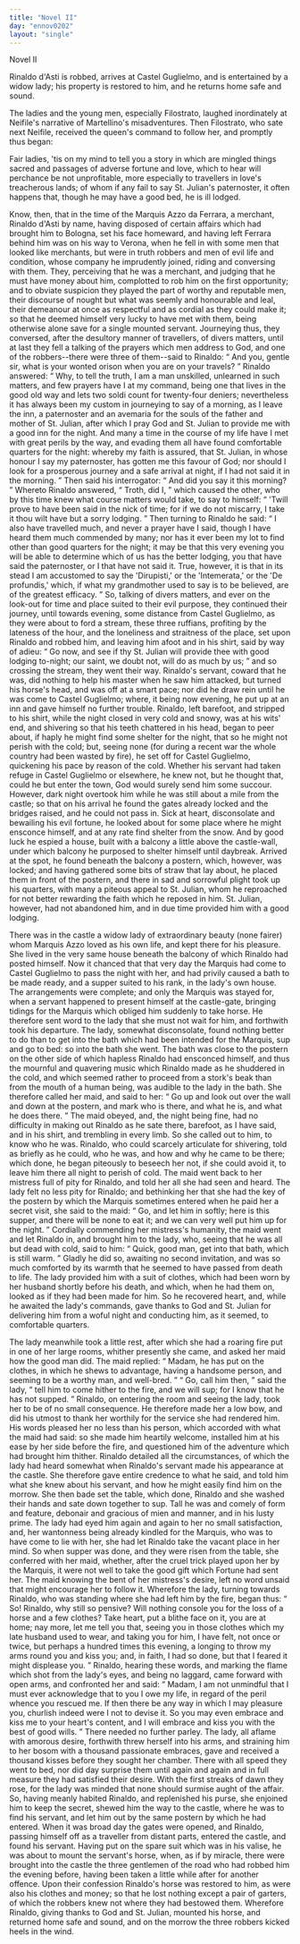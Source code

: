 ```yaml
---
title: "Novel II"
day: "ennov0202"
layout: "single"
---
```

<html>
 <head>
 </head>
 <body>
  <div id="nov0202" type="novella" who="filostrato">
   <head>
    Novel II
   </head>
   <argument>
    <p>
     <milestone id="p02020001"/>
     <!--(i)-->
     Rinaldo d'Asti is robbed, arrives at Castel Guglielmo,
 and is entertained by a widow lady; his property is
 restored to him, and he returns home safe and sound.
     <!--(/i)-->
    </p>
   </argument>
   <div3 type="commentary" who="author">
    <p>
     <milestone id="p02020002"/>
     <!--(sc)-->
     The
     <!--(/sc)-->
     ladies and the young men, especially Filostrato, laughed
	inordinately at Neifile's narrative of Martellino's misadventures.
	Then Filostrato, who sate next Neifile, received the queen's command
	to follow her, and promptly thus began:
    </p>
   </div3>
   <div3 type="commentary" who="filostrato">
    <p>
     <milestone id="p02020003"/>
     Fair ladies, 'tis on my mind to tell you a story in which are
 mingled things sacred and passages of adverse fortune and love,
 which to hear will perchance be not unprofitable, more especially to
 travellers in love's treacherous lands; of whom if any fail to say St.
 Julian's paternoster, it often happens that, though he may have a
 good bed, he is ill lodged.
    </p>
   </div3>
   <p>
    <milestone id="p02020004"/>
    Know, then, that in the time of the Marquis Azzo da Ferrara, a
 merchant, Rinaldo d'Asti by name, having disposed of certain affairs
 which had brought him to Bologna, set his face homeward, and
 having left Ferrara behind him was on his way to Verona, when he
 fell in with some men that looked like merchants, but were in truth
 robbers and men of evil life and condition, whose company he
      imprudently joined, riding and conversing with them.
    <milestone id="p02020005"/>
    They, perceiving
 that he was a merchant, and judging that he must have
 money about him, complotted to rob him on the first opportunity;
 and to obviate suspicion they played the part of worthy and reputable
 men, their discourse of nought but what was seemly and honourable
 and leal, their demeanour at once as respectful and as cordial as they
 could make it; so that he deemed himself very lucky to have met
 with them, being otherwise alone save for a single mounted servant.
    <pb n="74"/>
    <milestone id="p02020006"/>
    Journeying
 thus, they conversed, after the desultory manner of travellers,
 of divers matters, until at last they fell a talking of the prayers which
 men address to God, and one of the robbers--there were three of
 them--said to Rinaldo:
    <q direct="unspecified">
     And you, gentle sir, what is your wonted
 orison when you are on your travels?
    </q>
    <milestone id="p02020007"/>
    Rinaldo answered:
    <q direct="unspecified">
     Why,
 to tell the truth, I am a man unskilled, unlearned in such matters,
 and few prayers have I at my command, being one that lives in the
 good old way and lets two soldi count for twenty-four deniers;
 nevertheless it has always been my custom in journeying to say of a
 morning, as I leave the inn, a paternoster and an avemaria for the
 souls of the father and mother of St. Julian, after which I pray God
 and St. Julian to provide me with a good inn for the night.
     <milestone id="p02020008"/>
     And
 many a time in the course of my life have I met with great perils by
 the way, and evading them all have found comfortable quarters for
 the night: whereby my faith is assured, that St. Julian, in whose
 honour I say my paternoster, has gotten me this favour of God; nor
 should I look for a prosperous journey and a safe arrival at night, if
 I had not said it in the morning.
    </q>
    <milestone id="p02020009"/>
    Then said his interrogator:
    <q direct="unspecified">
     And did you say it this morning?
    </q>
    <milestone id="p02020010"/>
    Whereto Rinaldo answered,
    <q direct="unspecified">
     Troth, did I,
    </q>
    <milestone id="p02020011"/>
    which caused the other, who by this time knew
 what course matters would take, to say to himself:
    <q direct="unspecified">
     'Twill prove
 to have been said in the nick of time; for if we do not miscarry, I
 take it thou wilt have but a sorry lodging.
    </q>
    <milestone id="p02020012"/>
    Then turning to
 Rinaldo he said:
    <q direct="unspecified">
     I also have travelled much, and never a prayer
 have I said, though I have heard them much commended by many;
 nor has it ever been my lot to find other than good quarters for the
 night; it may be that this very evening you will be able to determine
 which of us has the better lodging, you that have said the paternoster,
 or I that have not said it. True, however, it is that in its stead I
 am accustomed to say the 'Dirupisti,' or the 'Intemerata,' or the
 'De profundis,' which, if what my grandmother used to say is to be
 believed, are of the greatest efficacy.
    </q>
    <milestone id="p02020013"/>
    So, talking of divers matters,
 and ever on the look-out for time and place suited to their evil
 purpose, they continued their journey, until towards evening, some
 distance from Castel Guglielmo, as they were about to ford a stream,
 these three ruffians, profiting by the lateness of the hour, and the
 loneliness and straitness of the place, set upon Rinaldo and robbed
 him, and leaving him afoot and in his shirt, said by way of adieu:
    <pb n="75"/>
    <q direct="unspecified">
     Go now, and see if thy St. Julian will provide thee with good
 lodging to-night; our saint, we doubt not, will do as much by us;
    </q>
    and so crossing the stream, they went their way.
    <milestone id="p02020014"/>
    Rinaldo's servant,
 coward that he was, did nothing to help his master when he saw him
 attacked, but turned his horse's head, and was off at a smart pace;
 nor did he draw rein until he was come to Castel Guglielmo; where,
 it being now evening, he put up at an inn and gave himself no
 further trouble.
    <milestone id="p02020015"/>
    Rinaldo, left barefoot, and stripped to his shirt,
 while the night closed in very cold and snowy, was at his wits' end,
 and shivering so that his teeth chattered in his head, began to peer
 about, if haply he might find some shelter for the night, that so
 he might not perish with the cold; but, seeing none (for during a
 recent war the whole country had been wasted by fire), he set off for
 Castel Guglielmo, quickening his pace by reason of the cold.
 Whether his servant had taken refuge in Castel Guglielmo or
 elsewhere, he knew not, but he thought that, could he but enter
 the town, God would surely send him some succour.
    <milestone id="p02020016"/>
    However,
 dark night overtook him while he was still about a mile from the
 castle; so that on his arrival he found the gates already locked and
 the bridges raised, and he could not pass in.
    <milestone id="p02020017"/>
    Sick at heart, disconsolate
 and bewailing his evil fortune, he looked about for some
 place where he might ensconce himself, and at any rate find shelter
 from the snow. And by good luck he espied a house, built with a
 balcony a little above the castle-wall, under which balcony he
 purposed to shelter himself until daybreak. Arrived at the spot, he
 found beneath the balcony a postern, which, however, was locked;
 and having gathered some bits of straw that lay about, he placed
 them in front of the postern, and there in sad and sorrowful plight
 took up his quarters, with many a piteous appeal to St. Julian, whom
 he reproached for not better rewarding the faith which he reposed
 in him.
    <milestone id="p02020018"/>
    St. Julian, however, had not abandoned him, and in due
 time provided him with a good lodging.
   </p>
   <p>
    <milestone id="p02020019"/>
    There was in the castle a widow lady of extraordinary beauty
 (none fairer) whom Marquis Azzo loved as his own life, and kept
 there for his pleasure. She lived in the very same house beneath
 the balcony of which Rinaldo had posted himself.
    <milestone id="p02020020"/>
    Now it chanced
 that that very day the Marquis had come to Castel Guglielmo to
 pass the night with her, and had privily caused a bath to be made
    <pb n="76"/>
    ready, and a supper suited to his rank, in the lady's own house.
 The arrangements were complete; and only the Marquis was stayed
 for, when a servant happened to present himself at the castle-gate,
 bringing tidings for the Marquis which obliged him suddenly to take
 horse. He therefore sent word to the lady that she must not wait
 for him, and forthwith took his departure.
    <milestone id="p02020021"/>
    The lady, somewhat
 disconsolate, found nothing better to do than to get into the bath
 which had been intended for the Marquis, sup and go to bed: so
 into the bath she went.
    <milestone id="p02020022"/>
    The bath was close to the postern on the
 other side of which hapless Rinaldo had ensconced himself, and thus
 the mournful and quavering music which Rinaldo made as he
 shuddered in the cold, and which seemed rather to proceed from a
 stork's beak than from the mouth of a human being, was audible to
 the lady in the bath. She therefore called her maid, and said to
 her:
    <q direct="unspecified">
     Go up and look out over the wall and down at the postern,
 and mark who is there, and what he is, and what he does there.
    </q>
    <milestone id="p02020023"/>
    The maid obeyed, and, the night being fine, had no difficulty in
 making out Rinaldo as he sate there, barefoot, as I have said, and in
 his shirt, and trembling in every limb. So she called out to him,
 to know who he was.
    <milestone id="p02020024"/>
    Rinaldo, who could scarcely articulate for
 shivering, told as briefly as he could, who he was, and how and why
 he came to be there; which done, he began piteously to beseech
 her not, if she could avoid it, to leave him there all night to perish of
 cold.
    <milestone id="p02020025"/>
    The maid went back to her mistress full of pity for Rinaldo,
 and told her all she had seen and heard. The lady felt no less pity
 for Rinaldo; and bethinking her that she had the key of the postern
 by which the Marquis sometimes entered when he paid her a secret
 visit, she said to the maid:
    <q direct="unspecified">
     Go, and let him in softly; here is
 this supper, and there will be none to eat it; and we can very well
 put him up for the night.
    </q>
    <milestone id="p02020026"/>
    Cordially commending her mistress's
 humanity, the maid went and let Rinaldo in, and brought him to the
 lady, who, seeing that he was all but dead with cold, said to him:
    <q direct="unspecified">
     Quick, good man, get into that bath, which is still warm.
    </q>
    <milestone id="p02020027"/>
    Gladly he did so, awaiting no second invitation, and was so much
 comforted by its warmth that he seemed to have passed from death
 to life. The lady provided him with a suit of clothes, which
 had been worn by her husband shortly before his death, and which,
 when he had them on, looked as if they had been made for him. So
    <pb n="77"/>
    he recovered heart, and, while he awaited the lady's commands, gave
 thanks to God and St. Julian for delivering him from a woful night
 and conducting him, as it seemed, to comfortable quarters.
   </p>
   <p>
    <milestone id="p02020028"/>
    The lady meanwhile took a little rest, after which she had a
 roaring fire put in one of her large rooms, whither presently she
 came, and asked her maid how the good man did.
    <milestone id="p02020029"/>
    The maid
 replied:
    <q direct="unspecified">
     Madam, he has put on the clothes, in which he shews
 to advantage, having a handsome person, and seeming to be a worthy
 man, and well-bred.
    </q>
    <milestone id="p02020030"/>
    <q direct="unspecified">
     Go, call him then,
    </q>
    said the lady,
    <q direct="unspecified">
     tell him
 to come hither to the fire, and we will sup; for I know that he has
 not supped.
    </q>
    <milestone id="p02020031"/>
    Rinaldo, on entering the room and seeing the lady,
 took her to be of no small consequence. He therefore made her a
 low bow, and did his utmost to thank her worthily for the service
 she had rendered him.
    <milestone id="p02020032"/>
    His words pleased her no less than his
 person, which accorded with what the maid had said: so she made
 him heartily welcome, installed him at his ease by her side before the
 fire, and questioned him of the adventure which had brought him
 thither. Rinaldo detailed all the circumstances,
    <milestone id="p02020033"/>
    of which the lady
 had heard somewhat when Rinaldo's servant made his appearance at
 the castle. She therefore gave entire credence to what he said, and
 told him what she knew about his servant, and how he might easily
 find him on the morrow.
    <milestone id="p02020034"/>
    She then bade set the table, which done,
 Rinaldo and she washed their hands and sate down together to sup.
    <milestone id="p02020035"/>
    Tall he was and comely of form and feature, debonair and gracious
 of mien and manner, and in his lusty prime. The lady had eyed
 him again and again to her no small satisfaction, and, her wantonness
 being already kindled for the Marquis, who was to have come
 to lie with her, she had let Rinaldo take the vacant place in her
 mind. So when supper was done, and they were risen from the
 table, she conferred with her maid, whether, after the cruel trick
 played upon her by the Marquis, it were not well to take the good
 gift which Fortune had sent her.
    <milestone id="p02020036"/>
    The maid knowing the bent of
 her mistress's desire, left no word unsaid that might encourage her
 to follow it. Wherefore the lady, turning towards Rinaldo, who
 was standing where she had left him by the fire, began thus:
    <milestone id="p02020037"/>
    <q direct="unspecified">
     So!
 Rinaldo, why still so pensive? Will nothing console you for the
 loss of a horse and a few clothes? Take heart, put a blithe face on
 it, you are at home; nay more, let me tell you that, seeing you in
     <pb n="78"/>
     those clothes which my late husband used to wear, and taking you
 for him, I have felt, not once or twice, but perhaps a hundred times
 this evening, a longing to throw my arms round you and kiss you;
 and, in faith, I had so done, but that I feared it might displease you.
    </q>
    <milestone id="p02020038"/>
    Rinaldo, hearing these words, and marking the flame which shot
 from the lady's eyes, and being no laggard, came forward with open
 arms, and confronted her and said:
    <q direct="unspecified">
     Madam, I am not unmindful
 that I must ever acknowledge that to you I owe my life, in regard
 of the peril whence you rescued me. If then there be any way in
 which I may pleasure you, churlish indeed were I not to devise it.
 So you may even embrace and kiss me to your heart's content, and
 I will embrace and kiss you with the best of good wills.
    </q>
    There
 needed no further parley.
    <milestone id="p02020039"/>
    The lady, all aflame with amorous desire,
 forthwith threw herself into his arms, and straining him to her
 bosom with a thousand passionate embraces, gave and received a
 thousand kisses before they sought her chamber. There with all
 speed they went to bed, nor did day surprise them until again and
 again and in full measure they had satisfied their desire.
    <milestone id="p02020040"/>
    With the
 first streaks of dawn they rose, for the lady was minded that none
 should surmise aught of the affair. So, having meanly habited
 Rinaldo, and replenished his purse, she enjoined him to keep the
 secret, shewed him the way to the castle, where he was to find his
 servant, and let him out by the same postern by which he had
 entered.
    <milestone id="p02020041"/>
    When it was broad day the gates were opened, and
 Rinaldo, passing himself off as a traveller from distant parts, entered
 the castle, and found his servant. Having put on the spare suit
 which was in his valise, he was about to mount the servant's horse,
 when, as if by miracle, there were brought into the castle the three
 gentlemen of the road who had robbed him the evening before,
 having been taken a little while after for another offence. Upon
 their confession Rinaldo's horse was restored to him, as were also his
 clothes and money; so that he lost nothing except a pair of garters,
 of which the robbers knew not where they had bestowed them.
    <milestone id="p02020042"/>
    Wherefore Rinaldo, giving thanks to God and St. Julian, mounted
 his horse, and returned home safe and sound, and on the morrow the
 three robbers kicked heels in the wind.
   </p>
  </div>
 </body>
</html>
